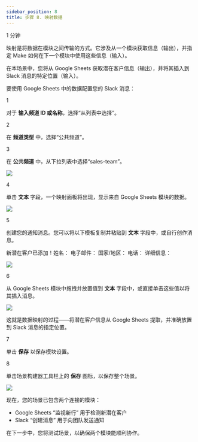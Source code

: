 ```yaml
---
sidebar_position: 8
title: 步骤 8. 映射数据
---
```


1 分钟

映射是将数据在模块之间传输的方式。它涉及从一个模块获取信息（输出），并指定 Make 如何在下一个模块中使用这些信息（输入）。

在本场景中，您将从 Google Sheets 获取潜在客户信息（输出），并将其插入到 Slack 消息的特定位置（输入）。

要使用 Google Sheets 中的数据配置您的 Slack 消息：

1

对于 **输入频道 ID 或名称**，选择“从列表中选择”。

2

在 **频道类型** 中，选择“公共频道”。

3

在 **公共频道** 中，从下拉列表中选择“sales-team”。

![](/img/get-started/image_104_a0ef3243.png?format=webp)

4

单击 **文本** 字段，一个映射面板将出现，显示来自 Google Sheets 模块的数据。

![](/img/get-started/image_079_f479167e.png)

5

创建您的通知消息。您可以将以下模板复制并粘贴到 **文本** 字段中，或自行创作消息。

新潜在客户已添加！姓名： 电子邮件： 国家/地区： 电话： 详细信息：

![](/img/get-started/image_023_5c2007f6.png)

6

从 Google Sheets 模块中拖拽并放置值到 **文本** 字段中，或直接单击这些值以将其插入消息。

![](/img/get-started/image_193_842f3eb5.gif)

这就是数据映射的过程——将潜在客户信息从 Google Sheets 提取，并准确放置到 Slack 消息的指定位置。

7

单击 **保存** 以保存模块设置。

8

单击场景构建器工具栏上的 **保存** 图标，以保存整个场景。

![](/img/get-started/image_084_a51e76aa.png?format=webp)

现在，您的场景已包含两个连接的模块：

- Google Sheets “监视新行” 用于检测新潜在客户
- Slack “创建消息” 用于向团队发送通知

在下一步中，您将测试场景，以确保两个模块能顺利协作。
